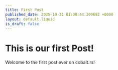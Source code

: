 ```yaml
---
title: First Post
published_date: 2025-10-31 01:08:44.209692 +0000
layout: default.liquid
is_draft: false
---
```

# This is our first Post!

Welcome to the first post ever on cobalt.rs!
